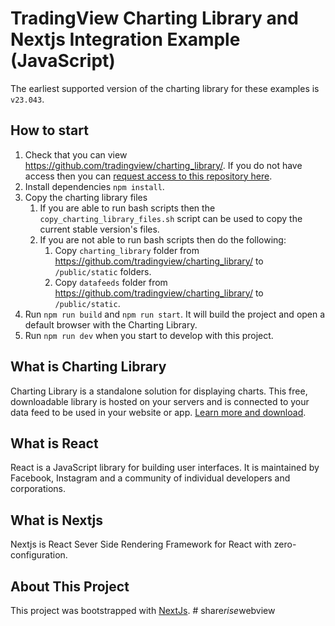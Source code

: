 # TradingView Charting Library and Nextjs Integration Example (JavaScript)

The earliest supported version of the charting library for these examples is `v23.043`.

## How to start

1. Check that you can view https://github.com/tradingview/charting_library/. If you do not have access then you can [request access to this repository here](https://www.tradingview.com/HTML5-stock-forex-bitcoin-charting-library/).
1. Install dependencies `npm install`.
1. Copy the charting library files
	1. If you are able to run bash scripts then the `copy_charting_library_files.sh` script can be used to copy the current stable version's files.
	1. If you are not able to run bash scripts then do the following:
		1. Copy `charting_library` folder from https://github.com/tradingview/charting_library/ to `/public/static` folders.
		1. Copy `datafeeds` folder from https://github.com/tradingview/charting_library/ to `/public/static`.
1. Run `npm run build` and `npm run start`. It will build the project and open a default browser with the Charting Library.
1. Run `npm run dev` when you start to develop with this project.

## What is Charting Library

Charting Library is a standalone solution for displaying charts. This free, downloadable library is hosted on your servers and is connected to your data feed to be used in your website or app. [Learn more and download](https://www.tradingview.com/HTML5-stock-forex-bitcoin-charting-library/).

## What is React

React is a JavaScript library for building user interfaces. It is maintained by Facebook, Instagram and a community of individual developers and corporations.

## What is Nextjs

Nextjs is React Sever Side Rendering Framework for React with zero-configuration.

## About This Project

This project was bootstrapped with [NextJs](https://github.com/zeit/next.js).
#   s h a r e _ r i s e _ w e b v i e w  
 